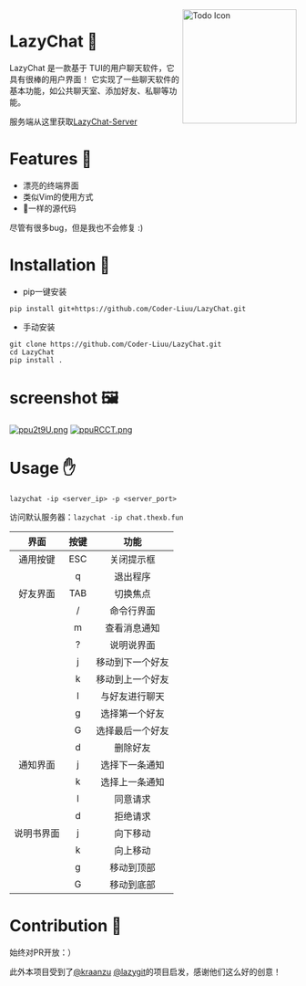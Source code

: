 <img src="https://s1.ax1x.com/2023/03/10/ppu2EAP.png" align="right" alt="Todo Icon" width="200" height="200">

# LazyChat 📨

LazyChat 是一款基于 TUI的用户聊天软件，它具有很棒的用户界面！
它实现了一些聊天软件的基本功能，如公共聊天室、添加好友、私聊等功能。

服务端从这里获取[LazyChat-Server](https://github.com/Coder-Liuu/LazyChat-server)

# Features 🌟

- 漂亮的终端界面
- 类似Vim的使用方式
- 💩一样的源代码

尽管有很多bug，但是我也不会修复 :)

# Installation 🔨

- pip一键安装

```
pip install git+https://github.com/Coder-Liuu/LazyChat.git
```

- 手动安装

```
git clone https://github.com/Coder-Liuu/LazyChat.git
cd LazyChat
pip install .
```

# screenshot 🖼️

[![ppu2t9U.png](https://s1.ax1x.com/2023/03/10/ppu2t9U.png)](https://imgse.com/i/ppu2t9U)
[![ppuRCCT.png](https://s1.ax1x.com/2023/03/10/ppuRCCT.png)](https://imgse.com/i/ppuRCCT)

# Usage ✋

```shell
lazychat -ip <server_ip> -p <server_port>
```
访问默认服务器：`lazychat -ip chat.thexb.fun`

|  界面   |    按键     |    功能    |
|:-----:|:---------:|:--------:|
| 通用按键  |    ESC    |  关闭提示框   |
|       |     q     |   退出程序   |
| 好友界面  |    TAB    |   切换焦点   |
|       |     /     |  命令行界面   |
|       |     m     |  查看消息通知  |
|       |     ?     |  说明说界面   |
|       |     j     | 移动到下一个好友 |
|       |     k     | 移动到上一个好友 |
|       |     l     | 与好友进行聊天  |
|       |     g     | 选择第一个好友  |
|       |     G     | 选择最后一个好友 |
|       |     d     |   删除好友   |
| 通知界面  | j|  选择下一条通知 |
|       |     k     | 选择上一条通知  |
|       |     l     |   同意请求   |
|       |     d     |   拒绝请求   |
| 说明书界面 | j |向下移动|
|       |k| 向上移动|
|       |g| 移动到顶部|
|       |G| 移动到底部|

# Contribution 🤝

始终对PR开放：）

此外本项目受到了[@kraanzu](https://github.com/kraanzu) [@lazygit](https://github.com/jesseduffield/lazygit)的项目启发，感谢他们这么好的创意！
